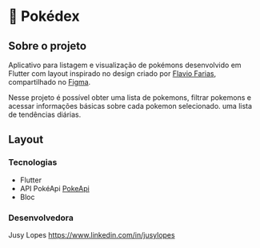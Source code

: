 # 🦖 Pokédex
## Sobre o projeto

Aplicativo para listagem e visualização de pokémons desenvolvido em Flutter com layout inspirado no design criado por [Flavio Farias](https://farias.design), compartilhado no [Figma](https://www.figma.com/file/THLxZSlOoUYMZrjFg0Kl1M/Pokédex?node-id=18241%3A2789).

Nesse projeto é possível obter uma lista de pokemons, filtrar pokemons e acessar informações básicas sobre cada pokemon selecionado.
uma lista de tendências diárias.


## Layout 


### Tecnologias 

* Flutter
* API PokéApi [PokeApi](https://pokeapi.co)
* Bloc


### Desenvolvedora

Jusy Lopes
https://www.linkedin.com/in/jusylopes
